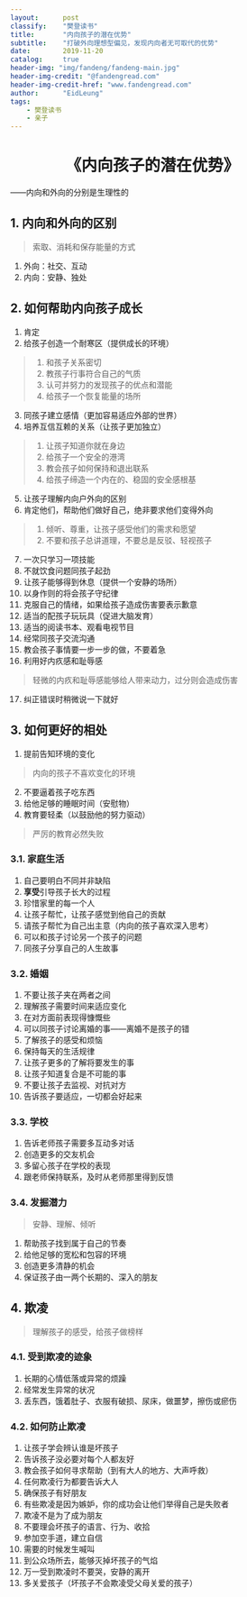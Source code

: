 ```yaml
---
layout:      post
classify:    "樊登读书"
title:       "内向孩子的潜在优势"
subtitle:    "打破外向理想型偏见，发现内向者无可取代的优势"
date:        2019-11-20
catalog:     true
header-img: "img/fandeng/fandeng-main.jpg"
header-img-credit: "@fandengread.com"
header-img-credit-href: "www.fandengread.com"
author:      "EidLeung"
tags:
    - 樊登读书
    - 亲子
---
```


<center><h1>《内向孩子的潜在优势》</h1></center>
——内向和外向的分别是生理性的

## 1. 内向和外向的区别
> 索取、消耗和保存能量的方式

1. 外向：社交、互动
2. 内向：安静、独处

## 2. 如何帮助内向孩子成长
1. 肯定
2. 给孩子创造一个耐寒区（提供成长的环境）
> 1. 和孩子关系密切
> 2. 教孩子行事符合自己的气质
> 3. 认可并努力的发现孩子的优点和潜能
> 4. 给孩子一个恢复能量的场所

3. 同孩子建立感情（更加容易适应外部的世界）
4. 培养互信互赖的关系（让孩子更加独立）
> 1. 让孩子知道你就在身边
> 2. 给孩子一个安全的港湾
> 3. 教会孩子如何保持和退出联系
> 4. 给孩子缔造一个内在的、稳固的安全感根基

5.  让孩子理解内向户外向的区别
6.  肯定他们，帮助他们做好自己，绝非要求他们变得外向
> 1. 倾听、尊重，让孩子感受他们的需求和愿望
> 2. 不要和孩子总讲道理，不要总是反驳、轻视孩子

7. 一次只学习一项技能
8. 不就饮食问题同孩子起劲
9. 让孩子能够得到休息（提供一个安静的场所）
10. 以身作则的将会孩子守纪律
11. 克服自己的情绪，如果给孩子造成伤害要表示歉意
12. 适当的配孩子玩玩具（促进大脑发育）
13. 适当的阅读书本、观看电视节目
14. 经常同孩子交流沟通
15. 教会孩子事情要一步一步的做，不要着急
16. 利用好内疚感和耻辱感  
> 轻微的内疚和耻辱感能够给人带来动力，过分则会造成伤害

17. 纠正错误时稍微说一下就好

## 3. 如何更好的相处
1. 提前告知环境的变化
> 内向的孩子不喜欢变化的环境

2. 不要逼着孩子吃东西
3. 给他足够的睡眠时间（安慰物）
4. 教育要轻柔（以鼓励他的努力驱动）
> 严厉的教育必然失败

### 3.1. 家庭生活
1. 自己要明白不同并非缺陷
2. **享受**引导孩子长大的过程
3. 珍惜家里的每一个人
4. 让孩子帮忙，让孩子感觉到他自己的贡献
5. 请孩子帮忙为自己出主意（内向的孩子喜欢深入思考）
6. 可以和孩子讨论另一个孩子的问题
7. 同孩子分享自己的人生故事

### 3.2. 婚姻
1. 不要让孩子夹在两者之间
2. 理解孩子需要时间来适应变化
3. 在对方面前表现得慷慨些
4. 可以同孩子讨论离婚的事——离婚不是孩子的错
5. 了解孩子的感受和烦恼
6. 保持每天的生活规律
7. 让孩子更多的了解将要发生的事
8. 让孩子知道复合是不可能的事
9. 不要让孩子去监视、对抗对方
10. 告诉孩子要适应，一切都会好起来

### 3.3. 学校
1. 告诉老师孩子需要多互动多对话
2. 创造更多的交友机会
3. 多留心孩子在学校的表现
4. 跟老师保持联系，及时从老师那里得到反馈

### 3.4. 发掘潜力
> 安静、理解、倾听

1. 帮助孩子找到属于自己的节奏
2. 给他足够的宽松和包容的环境
3. 创造更多清静的机会
4. 保证孩子由一两个长期的、深入的朋友

## 4. 欺凌
> 理解孩子的感受，给孩子做榜样

### 4.1. 受到欺凌的迹象
1. 长期的心情低落或异常的烦躁
2. 经常发生异常的状况
3. 丢东西，饿着肚子、衣服有破损、尿床，做噩梦，擦伤或瘀伤

### 4.2. 如何防止欺凌
1. 让孩子学会辨认谁是坏孩子
2. 告诉孩子没必要对每个人都友好
3. 教会孩子如何寻求帮助（到有大人的地方、大声呼救）
4. 任何欺凌行为都要告诉大人
5. 确保孩子有好朋友
6. 有些欺凌是因为嫉妒，你的成功会让他们举得自己是失败者
7. 欺凌不是为了成为朋友
8. 不要理会坏孩子的语言、行为、收拾
9. 参加空手道，建立自信
10. 需要的时候发生喊叫
11. 到公众场所去，能够灭掉坏孩子的气焰
12. 万一受到欺凌时不要哭，安静的离开
13. 多关爱孩子（坏孩子不会欺凌受父母关爱的孩子）